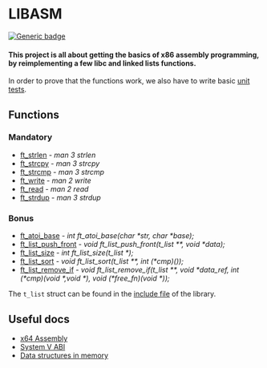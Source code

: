 # LIBASM
[![Generic badge](https://img.shields.io/static/v1?label=Skills&message=C%2C%20Assembly%2C%20Linked%20Lists&color=red&style=for-the-badge)](https://shields.io/)
#### This project is all about getting the basics of x86 assembly programming, by reimplementing a few libc and linked lists functions.

In order to prove that the functions work, we also have to write basic [unit tests](src/).

## Functions
### Mandatory
- [ft_strlen](libasm/src/ft_strlen.s) - *man 3 strlen*
- [ft_strcpy](libasm/src/ft_strcpy.s) - *man 3 strcpy*
- [ft_strcmp](libasm/src/ft_strcmp.s) - *man 3 strcmp*
- [ft_write](libasm/src/ft_write.s) - *man 2 write*
- [ft_read](libasm/src/ft_read.s) - *man 2 read*
- [ft_strdup](libasm/src/ft_strdup.s) - *man 3 strdup*

### Bonus
- [ft_atoi_base](libasm/src/ft_atoi_base_bonus.s) - *int ft_atoi_base(char \*str, char \*base);*
- [ft_list_push_front](libasm/src/ft_list_push_front_bonus.s) - *void ft_list_push_front(t_list \*\*, void \*data);*
- [ft_list_size](libasm/src/ft_list_size_bonus.s) - *int ft_list_size(t_list \*);*
- [ft_list_sort](libasm/src/ft_list_sort_bonus.s) - *void ft_list_sort(t_list \*\*, int (\*cmp)());*
- [ft_list_remove_if](libasm/src/ft_list_remove_if_bonus.s) - *void ft_list_remove_if(t_list \*\*, void \*data_ref, int (\*cmp)(void \*,void \*), void (\*free_fn)(void \*));*

The `t_list` struct can be found in the [include file](libasm/include/libasm.h) of the library.


## Useful docs
- [x64 Assembly](https://www.inf.usi.ch/faculty/soule/teaching/2015-fall/cc/x64-intro.pdf)
- [System V ABI](https://refspecs.linuxbase.org/elf/x86_64-abi-0.99.pdf)
- [Data structures in memory](https://en.wikibooks.org/wiki/X86_Disassembly/Data_Structures)
